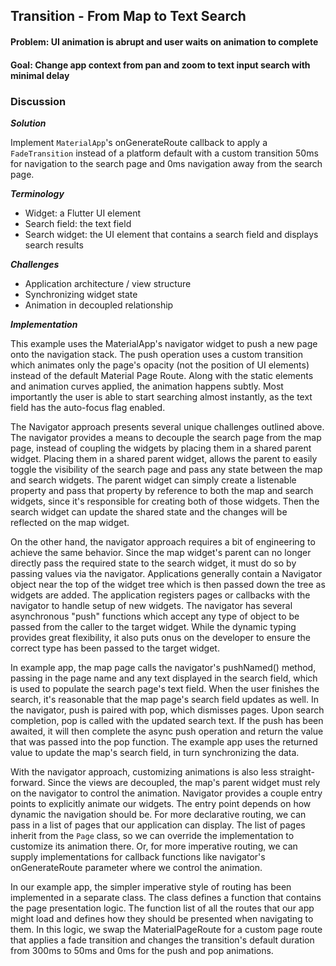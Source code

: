 ## Transition - From Map to Text Search
#### Problem: UI animation is abrupt and user waits on animation to complete
#### Goal: Change app context from pan and zoom to text input search with minimal delay

### Discussion
***Solution***

Implement `MaterialApp`'s onGenerateRoute callback to apply a `FadeTransition` instead of a platform default with a custom transition 50ms for navigation to the search page and 0ms navigation away from the search page.

***Terminology***

- Widget: a Flutter UI element
- Search field: the text field
- Search widget: the UI element that contains a search field and displays search results

***Challenges***
- Application architecture / view structure
- Synchronizing widget state
- Animation in decoupled relationship

***Implementation***

This example uses the MaterialApp's navigator widget to push a new page onto the navigation stack. The push operation uses a custom transition which animates only the page's opacity (not the position of UI elements) instead of the default Material Page Route. Along with the static elements and animation curves applied, the animation happens subtly. Most importantly the user is able to start searching almost instantly, as the text field has the auto-focus flag enabled.

The Navigator approach presents several unique challenges outlined above. The navigator provides a means to decouple the search page from the map page, instead of coupling the widgets by placing them in a shared parent widget. Placing them in a shared parent widget, allows the parent to easily toggle the visibility of the search page and pass any state between the map and search widgets. The parent widget can simply create a listenable property and pass that property by reference to both the map and search widgets, since it's responsible for creating both of those widgets. Then the search widget can update the shared state and the changes will be reflected on the map widget.

On the other hand, the navigator approach requires a bit of engineering to achieve the same behavior. Since the map widget's parent can no longer directly pass the required state to the search widget, it must do so by passing values via the navigator. Applications generally contain a Navigator object near the top of the widget tree which is then passed down the tree as widgets are added. The application registers pages or callbacks with the navigator to handle setup of new widgets. The navigator has several asynchronous "push" functions which accept any type of object to be passed from the caller to the target widget. While the dynamic typing provides great flexibility, it also puts onus on the developer to ensure the correct type has been passed to the target widget. 

In example app, the map page calls the navigator's pushNamed() method, passing in the page name and any text displayed in the search field, which is used to populate the search page's text field. When the user finishes the search, it's reasonable that the map page's search field updates as well. In the navigator, push is paired with pop, which dismisses pages. Upon search completion, pop is called with the updated search text. If the push has been awaited, it will then complete the async push operation and return the value that was passed into the pop function. The example app uses the returned value to update the map's search field, in turn synchronizing the data.

With the navigator approach, customizing animations is also less straight-forward. Since the views are decoupled, the map's parent widget must rely on the navigator to control the animation. Navigator provides a couple entry points to explicitly animate our widgets. The entry point depends on how dynamic the navigation should be. For more declarative routing, we can pass in a list of pages that our application can display. The list of pages inherit from the `Page` class, so we can override the implementation to customize its animation there. Or, for more imperative routing, we can supply implementations for callback functions like navigator's onGenerateRoute parameter where we control the animation.

In our example app, the simpler imperative style of routing has been implemented in a separate class. The class defines a function that contains the page presentation logic. The function list of all the routes that our app might load and defines how they should be presented when navigating to them. In this logic, we swap the MaterialPageRoute for a custom page route that applies a fade transition and changes the transition's default duration from 300ms to 50ms and 0ms for the push and pop animations.

